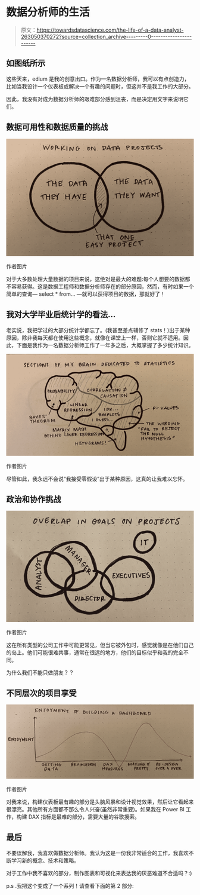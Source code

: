 # 数据分析师的生活

> 原文：<https://towardsdatascience.com/the-life-of-a-data-analyst-263050370272?source=collection_archive---------0----------------------->

## 如图纸所示

这些天来，edium 是我的创意出口。作为一名数据分析师，我可以有点创造力，比如当我设计一个仪表板或解决一个有趣的问题时，但这并不是我工作的大部分。

因此，我没有对成为数据分析师的艰难部分感到沮丧，而是决定用文字来说明它们。

## 数据可用性和数据质量的挑战

![](img/04c6526cbade210adfb05589fdc091ee.png)

作者图片

对于大多数处理大量数据的项目来说，这绝对是最大的难题:每个人想要的数据都不容易获得。这是数据工程师和数据分析师存在的部分原因，然而，有时如果一个简单的查询— select * from… —就可以获得项目的数据，那就好了！

## 我对大学毕业后统计学的看法…

老实说，我把学过的大部分统计学都忘了。(我甚至差点辅修了 stats！)出于某种原因，除非我每天都在使用这些概念，就像在课堂上一样，否则它就不适用。因此，下面是我作为一名数据分析师工作了一年多之后，大概掌握了多少统计知识。

![](img/f19bb168a25fb8fcc556bb3a4ab73a08.png)

作者图片

尽管如此，我永远不会说“我接受零假设”出于某种原因，这真的让我难以忘怀。

## 政治和协作挑战

![](img/c275c6381db6aa4b063a21f222393b18.png)

作者图片

这在所有类型的公司工作中可能更常见，但当它被外包时，感觉就像是在他们自己的岛上。他们可能很难共事，通常在很远的地方，他们的目标似乎和我的完全不同。

为什么我们不能只做朋友？？

## 不同层次的项目享受

![](img/7d100cd0ba2c73bb70647b3cbf3fd3ee.png)

作者图片

对我来说，构建仪表板最有趣的部分是头脑风暴和设计视觉效果，然后让它看起来很漂亮。其他所有方面都不那么令人兴奋(虽然非常重要)。如果我在 Power BI 工作，构建 DAX 指标是最难的部分，需要大量的谷歌搜索。

## 最后

不要误解我，我喜欢做数据分析师。我认为这是一份我非常适合的工作，我喜欢不断学习新的概念、技术和策略。

对于工作中我不喜欢的部分，制作图表和可视化来表达我的厌恶难道不合适吗？:)

p.s .我把这个变成了一个系列！请查看下面的第 2 部分:

</the-life-of-a-data-analyst-part-2-2c5a8e9ecc1f> 